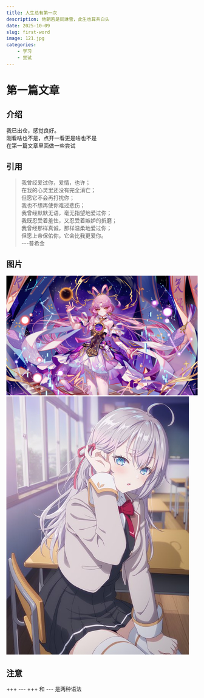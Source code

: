 ```yaml
---
title: 人生总有第一次
description: 他朝若是同淋雪，此生也算共白头
date: 2025-10-09
slug: first-word
image: 121.jpg
categories:
    - 学习
    - 尝试
---
```


# 第一篇文章

## 介绍
我已出仓，感觉良好。  
刚看啥也不是，点开一看更是啥也不是  
在第一篇文章里面做一些尝试  

## 引用

>我曾经爱过你，爱情，也许；  
>在我的心灵里还没有完全消亡；  
>但愿它不会再打扰你；  
>我也不想再使你难过悲伤；  
>我曾经默默无语，毫无指望地爱过你；  
>我既忍受着羞怯，又忍受着嫉妒的折磨；  
>我曾经那样真诚，那样温柔地爱过你；  
>但愿上帝保佑你，它会比我更爱你。  
>                             ---普希金  

## 图片
![Photo by fuxuan](fuxuan.jpg) ![photo by ailin](ailin.jpg)

## 注意
+++       ---
+++   和  --- 是两种语法